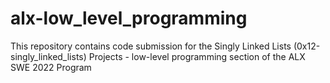 # alx-low_level_programming
This repository contains code submission for the Singly Linked Lists (0x12-singly_linked_lists) Projects - low-level programming section of the ALX SWE 2022 Program


